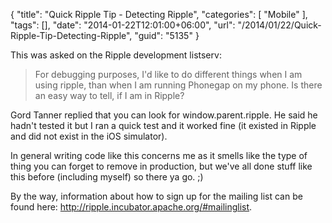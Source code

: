 {
	"title": "Quick Ripple Tip - Detecting Ripple",
	"categories": [
		"Mobile"
	],
	"tags": [],
	"date": "2014-01-22T12:01:00+06:00",
	"url": "/2014/01/22/Quick-Ripple-Tip-Detecting-Ripple",
	"guid": "5135"
}

<p>
This was asked on the Ripple development listserv:
</p>

<blockquote>
For debugging purposes, I'd like to do different things when I am using ripple, than when I am running Phonegap on my phone.  Is there an easy way to tell, if I am in Ripple?
</blockquote>
<!--more-->
<p>
Gord Tanner replied that you can look for window.parent.ripple. He said he hadn't tested it but I ran a quick test and it worked fine (it existed in Ripple and did not exist in the iOS simulator).
</p>

<p>
In general writing code like this concerns me as it smells like the type of thing you can forget to remove in production, but we've all done stuff like this before (including myself) so there ya go. ;)
</p>

<p>
By the way, information about how to sign up for the mailing list can be found here: <a href="http://ripple.incubator.apache.org/#mailinglist">http://ripple.incubator.apache.org/#mailinglist</a>.
</p>